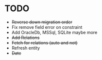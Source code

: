 # TODO

- ~~Reverse down migration order~~
- Fix remove field error on constraint
- Add OracleDb, MSSql, SQLite maybe more
- ~~Add Relations~~
- ~~Fetch for relations (auto and not)~~
- Refresh entity
- ~~Date~~
